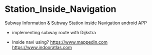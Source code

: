 # Station_Inside_Navigation
Subway Information & Subway Station inside Navigation android APP

* implementing subway route with Dijkstra

* Inside navi using?
 <https://www.mappedin.com>
 <https://www.indooratlas.com>
